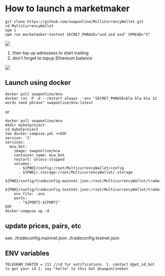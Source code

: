 # How to launch a marketmaker

```
git clone https://github.com/swaponline/MultiCurrencyWallet.git
cd MultiCurrencyWallet
npm i 
npm run marketmaker:testnet SECRET_PHRASE="asd asd asd" SPREAD="5"

```
![](https://screenshots.wpmix.net/putty_3ISF58oZz8jfJwFuyyMFpfocPTBR7aC4.png)

1. then top up adressess to start trading
2. don't forget to topup Ethereum balance

![](https://screenshots.wpmix.net/chrome_VfMLfx2KBVUIxaGsQ6ECBEKUq2VMF7Ag.png)

## Launch using docker
```
docker pull swaponline/mcw
docker run -P -d --restart always --env "SECRET_PHRASE=bla bla bla 12 words seed phrase" swaponline/mcw:latest
```
or 

```
docker pull swaponline/mcw
mkdir mybotproject
cd mybotproject
tee docker-compose.yml <<EOF
version: '3'
services:
  mcw_bot:
    image: swaponline/mcw
    container_name: mcw_bot
    restart: unless-stopped
    volumes:
      - ${PWD}/config:/root/MulticurrencyWallet/config
      - ${PWD}/.storage:/root/MulticurrencyWallet/.storage
      - ${PWD}/config/tradeconfig.mainnet.json:/root/MulticurrencyWallet/tradeconfig.mainnet.json
      - ${PWD}/config/tradeconfig.testnet.json:/root/MulticurrencyWallet/tradeconfig.testnet.json    
    env_file: .env
    ports:
      - "${PORT}:${PORT}"
EOF
docker-compose up -d 
```

## update prices, pairs, etc 
see ./tradeconfig.mainnet.json
./tradeconfig.testnet.json


## ENV variables
```
TELEGRAM_CHATID = 111 //id for notifications. 1. contact @get_id_bot to get your id 2. say "hello" to this bot @swaponlinebot 
```
